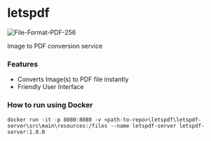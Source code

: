 # letspdf

![File-Format-PDF-256](https://user-images.githubusercontent.com/42717485/175357856-99f2d010-87df-4a78-8308-9abd83d1ff9f.png)

Image to PDF conversion service

### Features
  - Converts Image(s) to PDF file instantly
  - Friendly User Interface

### How to run using Docker

```
docker run -it -p 8080:8080 -v <path-to-repo>\letspdf\letspdf-server\src\main\resources:/files --name letspdf-server letspdf-server:1.0.0
```
